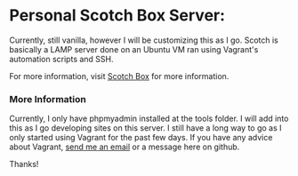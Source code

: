 # Personal Scotch Box Server:

Currently, still vanilla, however I will be customizing this as I go. Scotch is basically a LAMP server done on an Ubuntu VM ran using Vagrant's automation scripts and SSH.

For more information, visit [Scotch Box](http://box.scotch.io) for more information.

### More Information
Currently, I only have phpmyadmin installed at the tools folder. I will add into this as I go developing sites on this server. I still have a long way to go as I only started using Vagrant for the past few days. If you have any advice about Vagrant, [send me an email](mailto:richard.y.ong@outlook.com) or a message here on github.

Thanks!